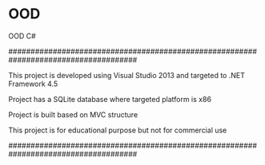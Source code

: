 OOD
===

OOD C#

#####################################################################################

This project is developed using Visual Studio 2013 and targeted to .NET Framework 4.5

Project has a SQLite database where targeted platform is x86

Project is built based on MVC structure

This project is for educational purpose but not for commercial use

#####################################################################################
